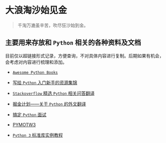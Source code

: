 # 大浪淘沙始见金

> 千淘万漉虽辛苦，吹尽狂沙始到金。

## 主要用来存放和  `Python` 相关的各种资料及文档

目前仅以超链接形式记录，方便查询，不对具体内容进行复制。后期如果有机会，会考虑对内容进行梳理和添加。

- [ `Awesome Python Books` ](https://github.com/imoyao/awesome-python-books)

- [写给 `Python` 入门新手的资源集锦](https://github.com/imoyao/FindGoldinSand/blob/master/Storage_Ocean/for_who_new_to_Python.md)

- [`Stackoverflow` 精选 `Python` 相关问答翻译](https://github.com/imoyao/FindGoldinSand/blob/master/Storage_Ocean/stackoverflow_Python_Q%26A_2_zhcn.md)

- [掘金计划——关于 `Python` 的外文翻译](https://github.com/imoyao/FindGoldinSand/blob/master/Storage_Ocean/gold_miner.md)

- [搞定 `Python` 面试](https://github.com/imoyao/FindGoldinSand/blob/master/Storage_Ocean/interview_of_Python.md)

- [ PYMOTW3 ](https://pymotw.com/3/)

- [ `Python 3` 标准库实例教程](https://pythoncaff.com/docs/pymotw)
